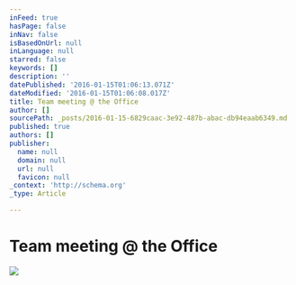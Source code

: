 ```yaml
---
inFeed: true
hasPage: false
inNav: false
isBasedOnUrl: null
inLanguage: null
starred: false
keywords: []
description: ''
datePublished: '2016-01-15T01:06:13.071Z'
dateModified: '2016-01-15T01:06:08.017Z'
title: Team meeting @ the Office
author: []
sourcePath: _posts/2016-01-15-6829caac-3e92-487b-abac-db94eaab6349.md
published: true
authors: []
publisher:
  name: null
  domain: null
  url: null
  favicon: null
_context: 'http://schema.org'
_type: Article

---
```

# Team meeting @ the Office
![](https://the-grid-user-content.s3-us-west-2.amazonaws.com/7fb95e0c-f2fc-446b-abfd-3b7dc22d723b.png)